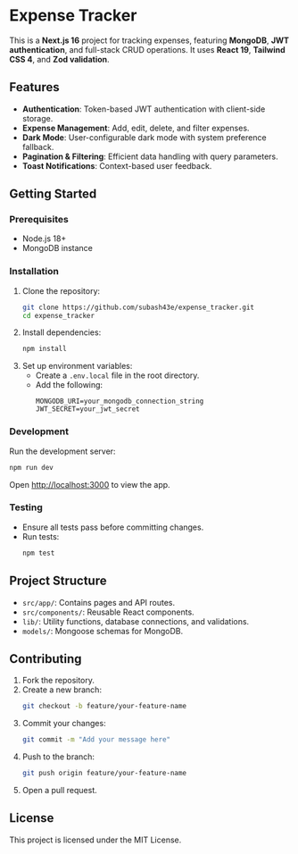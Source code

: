 # Expense Tracker

This is a **Next.js 16** project for tracking expenses, featuring **MongoDB**, **JWT authentication**, and full-stack CRUD operations. It uses **React 19**, **Tailwind CSS 4**, and **Zod validation**.

## Features
- **Authentication**: Token-based JWT authentication with client-side storage.
- **Expense Management**: Add, edit, delete, and filter expenses.
- **Dark Mode**: User-configurable dark mode with system preference fallback.
- **Pagination & Filtering**: Efficient data handling with query parameters.
- **Toast Notifications**: Context-based user feedback.

## Getting Started

### Prerequisites
- Node.js 18+
- MongoDB instance

### Installation
1. Clone the repository:
   ```bash
   git clone https://github.com/subash43e/expense_tracker.git
   cd expense_tracker
   ```
2. Install dependencies:
   ```bash
   npm install
   ```
3. Set up environment variables:
   - Create a `.env.local` file in the root directory.
   - Add the following:
     ```env
     MONGODB_URI=your_mongodb_connection_string
     JWT_SECRET=your_jwt_secret
     ```

### Development
Run the development server:
```bash
npm run dev
```
Open [http://localhost:3000](http://localhost:3000) to view the app.

### Testing
- Ensure all tests pass before committing changes.
- Run tests:
  ```bash
  npm test
  ```

## Project Structure
- `src/app/`: Contains pages and API routes.
- `src/components/`: Reusable React components.
- `lib/`: Utility functions, database connections, and validations.
- `models/`: Mongoose schemas for MongoDB.

## Contributing
1. Fork the repository.
2. Create a new branch:
   ```bash
   git checkout -b feature/your-feature-name
   ```
3. Commit your changes:
   ```bash
   git commit -m "Add your message here"
   ```
4. Push to the branch:
   ```bash
   git push origin feature/your-feature-name
   ```
5. Open a pull request.

## License
This project is licensed under the MIT License.
